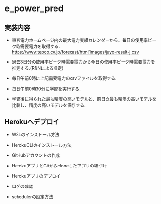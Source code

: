 # e_power_pred

## 実装内容
 - 東京電力ホームページ内の最大電力実績カレンダーから、毎日の使用率ピーク時需要電力を取得する.
   https://www.tepco.co.jp/forecast/html/images/juyo-result-j.csv

 - 過去3日分の使用率ピーク時需要電力から今日の使用率ピーク時需要電力を推定する.(RNNによる推定)

 - 毎日午前0時に上記需要電力のcsvファイルを取得する.

 - 毎日午前0時30分に学習を実行する.

 - <p style="margin-bottom: 2em">学習後に得られた最も精度の高いモデルと、前日の最も精度の高いモデルを比較し、精度の高いモデルを保存する. </p>

## Herokuへデプロイ
 - WSLのインストール方法

 - HerokuCLIのインストール方法

 - GitHubアカウントの作成

 - HerokuアプリとGitからcloneしたアプリの紐づけ

 - Herokuアプリのデプロイ

 - ログの確認

 - schedulerの設定方法